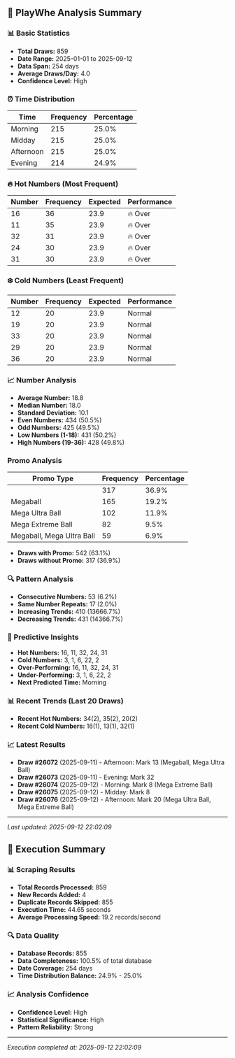 
## 🎯 PlayWhe Analysis Summary

### 📊 Basic Statistics
- **Total Draws:** 859
- **Date Range:** 2025-01-01 to 2025-09-12
- **Data Span:** 254 days
- **Average Draws/Day:** 4.0
- **Confidence Level:** High

### ⏰ Time Distribution
| Time | Frequency | Percentage |
|------|-----------|------------|
| Morning | 215 | 25.0% |
| Midday | 215 | 25.0% |
| Afternoon | 215 | 25.0% |
| Evening | 214 | 24.9% |

### 🔥 Hot Numbers (Most Frequent)
| Number | Frequency | Expected | Performance |
|--------|-----------|----------|-------------|
| 16 | 36 | 23.9 | 🔥 Over |
| 11 | 35 | 23.9 | 🔥 Over |
| 32 | 31 | 23.9 | 🔥 Over |
| 24 | 30 | 23.9 | 🔥 Over |
| 31 | 30 | 23.9 | 🔥 Over |

### ❄️ Cold Numbers (Least Frequent)
| Number | Frequency | Expected | Performance |
|--------|-----------|----------|-------------|
| 12 | 20 | 23.9 | Normal |
| 19 | 20 | 23.9 | Normal |
| 33 | 20 | 23.9 | Normal |
| 29 | 20 | 23.9 | Normal |
| 36 | 20 | 23.9 | Normal |

### 📈 Number Analysis
- **Average Number:** 18.8
- **Median Number:** 18.0
- **Standard Deviation:** 10.1
- **Even Numbers:** 434 (50.5%)
- **Odd Numbers:** 425 (49.5%)
- **Low Numbers (1-18):** 431 (50.2%)
- **High Numbers (19-36):** 428 (49.8%)

###  Promo Analysis
| Promo Type | Frequency | Percentage |
|------------|-----------|------------|
|  | 317 | 36.9% |
| Megaball | 165 | 19.2% |
| Mega Ultra Ball | 102 | 11.9% |
| Mega Extreme Ball | 82 | 9.5% |
| Megaball, Mega Ultra Ball | 59 | 6.9% |
- **Draws with Promo:** 542 (63.1%)
- **Draws without Promo:** 317 (36.9%)

### 🔍 Pattern Analysis
- **Consecutive Numbers:** 53 (6.2%)
- **Same Number Repeats:** 17 (2.0%)
- **Increasing Trends:** 410 (13666.7%)
- **Decreasing Trends:** 431 (14366.7%)

### 🔮 Predictive Insights
- **Hot Numbers:** 16, 11, 32, 24, 31
- **Cold Numbers:** 3, 1, 6, 22, 2
- **Over-Performing:** 16, 11, 32, 24, 31
- **Under-Performing:** 3, 1, 6, 22, 2
- **Next Predicted Time:** Morning

### 📊 Recent Trends (Last 20 Draws)
- **Recent Hot Numbers:** 34(2), 35(2), 20(2)
- **Recent Cold Numbers:** 16(1), 13(1), 32(1)

### 📈 Latest Results
- **Draw #26072** (2025-09-11) - Afternoon: Mark 13 (Megaball, Mega Ultra Ball)
- **Draw #26073** (2025-09-11) - Evening: Mark 32 
- **Draw #26074** (2025-09-12) - Morning: Mark 8 (Mega Extreme Ball)
- **Draw #26075** (2025-09-12) - Midday: Mark 8 
- **Draw #26076** (2025-09-12) - Afternoon: Mark 20 (Mega Ultra Ball, Mega Extreme Ball)

---
*Last updated: 2025-09-12 22:02:09*

## 🚀 Execution Summary

### 📊 Scraping Results
- **Total Records Processed:** 859
- **New Records Added:** 4
- **Duplicate Records Skipped:** 855
- **Execution Time:** 44.65 seconds
- **Average Processing Speed:** 19.2 records/second

### 🔍 Data Quality
- **Database Records:** 855
- **Data Completeness:** 100.5% of total database
- **Date Coverage:** 254 days
- **Time Distribution Balance:** 24.9% - 25.0%

### 📈 Analysis Confidence
- **Confidence Level:** High
- **Statistical Significance:** High
- **Pattern Reliability:** Strong

---
*Execution completed at: 2025-09-12 22:02:09*
